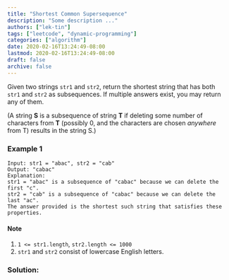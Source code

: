 ```yaml
---
title: "Shortest Common Supersequence"
description: "Some description ..."
authors: ["lek-tin"]
tags: ["leetcode", "dynamic-programming"]
categories: ["algorithm"]
date: 2020-02-16T13:24:49-08:00
lastmod: 2020-02-16T13:24:49-08:00
draft: false
archive: false
---
```

Given two strings `str1` and `str2`, return the shortest string that has both `str1` and `str2` as subsequences. If multiple answers exist, you may return any of them.

(A string **S** is a subsequence of string **T** if deleting some number of characters from **T** (possibly 0, and the characters are chosen _anywhere_ from T) results in the string S.)

### Example 1
```
Input: str1 = "abac", str2 = "cab"
Output: "cabac"
Explanation: 
str1 = "abac" is a subsequence of "cabac" because we can delete the first "c".
str2 = "cab" is a subsequence of "cabac" because we can delete the last "ac".
The answer provided is the shortest such string that satisfies these properties.
```

#### Note
1. `1 <= str1.length`, `str2.length <= 1000`
2. `str1` and `str2` consist of lowercase English letters.

### Solution:
```python
```